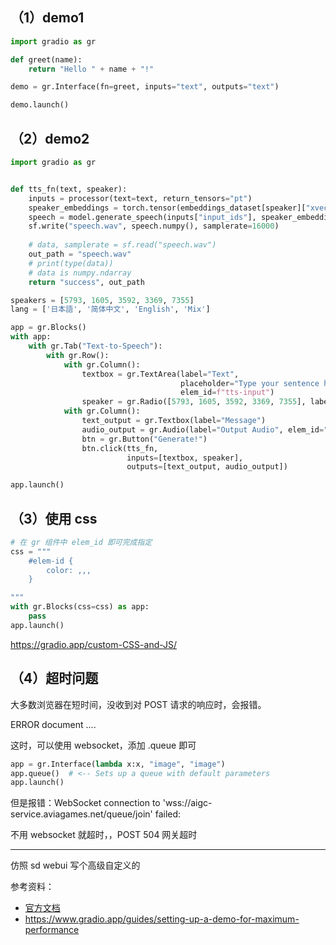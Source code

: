 

## （1）demo1

```python
import gradio as gr

def greet(name):
    return "Hello " + name + "!"

demo = gr.Interface(fn=greet, inputs="text", outputs="text")

demo.launch()  
```


## （2）demo2

```python
import gradio as gr


def tts_fn(text, speaker):
    inputs = processor(text=text, return_tensors="pt")
    speaker_embeddings = torch.tensor(embeddings_dataset[speaker]["xvector"]).unsqueeze(0)
    speech = model.generate_speech(inputs["input_ids"], speaker_embeddings, vocoder=vocoder)
    sf.write("speech.wav", speech.numpy(), samplerate=16000)
    
    # data, samplerate = sf.read("speech.wav")
    out_path = "speech.wav"
    # print(type(data))
    # data is numpy.ndarray
    return "success", out_path

speakers = [5793, 1605, 3592, 3369, 7355]
lang = ['日本語', '简体中文', 'English', 'Mix']

app = gr.Blocks()
with app:
    with gr.Tab("Text-to-Speech"):
        with gr.Row():
            with gr.Column():
                textbox = gr.TextArea(label="Text",
                                      placeholder="Type your sentence here",
                                      elem_id=f"tts-input")
                speaker = gr.Radio([5793, 1605, 3592, 3369, 7355], label="speakers", info="role")
            with gr.Column():
                text_output = gr.Textbox(label="Message")
                audio_output = gr.Audio(label="Output Audio", elem_id="tts-audio")
                btn = gr.Button("Generate!")
                btn.click(tts_fn,
                          inputs=[textbox, speaker],
                          outputs=[text_output, audio_output])

app.launch() 
```

## （3）使用 css

```python
# 在 gr 组件中 elem_id 即可完成指定
css = """
    #elem-id {
        color: ,,,
    }

"""
with gr.Blocks(css=css) as app:
    pass
app.launch()
```

https://gradio.app/custom-CSS-and-JS/


## （4）超时问题

大多数浏览器在短时间，没收到对 POST 请求的响应时，会报错。

ERROR document ....

这时，可以使用 websocket，添加 .queue 即可

```python
app = gr.Interface(lambda x:x, "image", "image")
app.queue()  # <-- Sets up a queue with default parameters
app.launch()
```

但是报错：WebSocket connection to 'wss://aigc-service.aviagames.net/queue/join' failed: 

不用 websocket 就超时，，POST 504 网关超时


----------------

仿照 sd webui 写个高级自定义的


参考资料：
- [官方文档](https://gradio.app/docs/)
- https://www.gradio.app/guides/setting-up-a-demo-for-maximum-performance